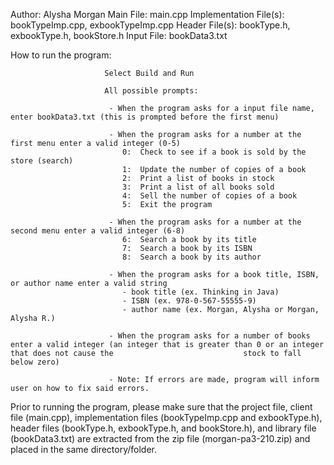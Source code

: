 Author: Alysha Morgan
Main File: main.cpp
Implementation File(s): bookTypeImp.cpp, exbookTypeImp.cpp
Header File(s): bookType.h, exbookType.h, bookStore.h
Input File:  bookData3.txt

How to run the program:

                         Select Build and Run

                         All possible prompts:

                          - When the program asks for a input file name, enter bookData3.txt (this is prompted before the first menu)

                          - When the program asks for a number at the first menu enter a valid integer (0-5)
                             0:  Check to see if a book is sold by the store (search)
                             1:  Update the number of copies of a book
                             2:  Print a list of books in stock
                             3:  Print a list of all books sold
                             4:  Sell the number of copies of a book
                             5:  Exit the program
                          
                          - When the program asks for a number at the second menu enter a valid integer (6-8)
                             6:  Search a book by its title
                             7:  Search a book by its ISBN
                             8:  Search a book by its author

                          - When the program asks for a book title, ISBN, or author name enter a valid string 
                             - book title (ex. Thinking in Java)
                             - ISBN (ex. 978-0-567-55555-9)
                             - author name (ex. Morgan, Alysha or Morgan, Alysha R.)

                          - When the program asks for a number of books enter a valid integer (an integer that is greater than 0 or an integer that does not cause the                             stock to fall below zero)

                          - Note: If errors are made, program will inform user on how to fix said errors.

Prior to running the program, please make sure that the project file, client file (main.cpp), implementation files (bookTypeImp.cpp and exbookType.h), header files (bookType.h, exbookType.h, and bookStore.h), and library file (bookData3.txt) are extracted from the zip file (morgan-pa3-210.zip) and placed in the same directory/folder. 
